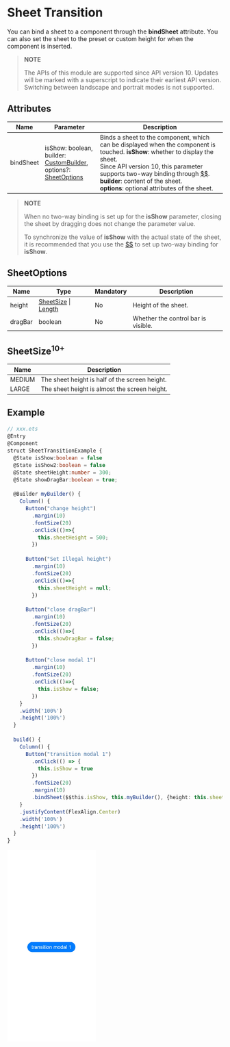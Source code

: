 # Sheet Transition

You can bind a sheet to a component through the **bindSheet** attribute. You can also set the sheet to the preset or custom height for when the component is inserted.

>  **NOTE**
>
> The APIs of this module are supported since API version 10. Updates will be marked with a superscript to indicate their earliest API version.
> Switching between landscape and portrait modes is not supported.

## Attributes

| Name| Parameter  | Description|
| -------- | -------- | -------- |
| bindSheet | isShow: boolean,<br>builder: [CustomBuilder](ts-types.md#custombuilder8),<br>options?: [SheetOptions](#sheetoptions) | Binds a sheet to the component, which can be displayed when the component is touched. **isShow**: whether to display the sheet.<br>Since API version 10, this parameter supports two-way binding through [$$](../../quick-start/arkts-two-way-sync.md).<br>**builder**: content of the sheet.<br> **options**: optional attributes of the sheet.|

> **NOTE**
>
> When no two-way binding is set up for the **isShow** parameter, closing the sheet by dragging does not change the parameter value.
>
> To synchronize the value of **isShow** with the actual state of the sheet, it is recommended that you use the [$$](../../quick-start/arkts-two-way-sync.md) to set up two-way binding for **isShow**.

## SheetOptions

| Name              | Type                                  | Mandatory| Description                  |
| ------------------ | -------------------------------------- | ---- | ---------------------- |
| height             | [SheetSize](#sheetsize10) \| [Length](ts-types.md#length) | No| Height of the sheet.         |
| dragBar            | boolean                                | No  | Whether the control bar is visible.         |

## SheetSize<sup>10+</sup>

| Name| Description|
| -------- | -------- |
| MEDIUM   | The sheet height is half of the screen height.|
| LARGE    | The sheet height is almost the screen height.|

## Example

```ts
// xxx.ets
@Entry
@Component
struct SheetTransitionExample {
  @State isShow:boolean = false
  @State isShow2:boolean = false
  @State sheetHeight:number = 300;
  @State showDragBar:boolean = true;

  @Builder myBuilder() {
    Column() {
      Button("change height")
        .margin(10)
        .fontSize(20)
        .onClick(()=>{
          this.sheetHeight = 500;
        })

      Button("Set Illegal height")
        .margin(10)
        .fontSize(20)
        .onClick(()=>{
          this.sheetHeight = null;
        })

      Button("close dragBar")
        .margin(10)
        .fontSize(20)
        .onClick(()=>{
          this.showDragBar = false;
        })

      Button("close modal 1")
        .margin(10)
        .fontSize(20)
        .onClick(()=>{
          this.isShow = false;
        })
    }
    .width('100%')
    .height('100%')
  }

  build() {
    Column() {
      Button("transition modal 1")
        .onClick(() => {
          this.isShow = true
        })
        .fontSize(20)
        .margin(10)
        .bindSheet($$this.isShow, this.myBuilder(), {height: this.sheetHeight, dragBar: this.showDragBar})
    }
    .justifyContent(FlexAlign.Center)
    .width('100%')
    .height('100%')
  }
}
```

![en-us_sheet](figures/en-us_sheet.gif)

